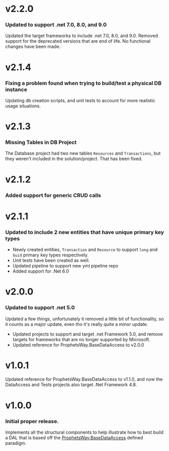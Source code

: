 # v2.2.0
### Updated to support .net 7.0, 8.0, and 9.0
Updated the target frameworks to include .net 7.0, 8.0, and 9.0.  Removed support for the deprecated versions that are end of life.  No functional changes have been made.

# v2.1.4
### Fixing a problem found when trying to build/test a physical DB instance
Updating db creation scripts, and unit tests to account for more realistic usage situations.

# v2.1.3
### Missing Tables in DB Project
The Database project had two new tables ```Resources``` and ```Transactions```, but they weren't included 
in the solution/project.  That has been fixed.

# v2.1.2
### Added support for generic CRUD calls

# v2.1.1
### Updated to include 2 new entities that have unique primary key types
- Newly created entities, ```Transaction``` and ```Resource``` to support ```long``` and ```Guid``` primary key types respectively.
- Unit tests have been created as well.
- Updated pipeline to support new yml pipeline repo
- Added support for .Net 6.0



# v2.0.0
### Updated to support .net 5.0
Updated a few things, unfortunately it removed a little bit of functionality, so it counts as a major update, 
even tho it's really quite a minor update.
- Updated projects to support and target .net Framework 5.0, and remove targets for frameworks that are no longer supported
by Microsoft.
- Updated reference for ProphetsWay.BaseDataAccess to v2.0.0


# v1.0.1
Updated reference for ProphetsWay.BaseDataAccess to v1.1.0, and now the DataAccess and Tests projects 
also target .Net Framework 4.8.



# v1.0.0
### Initial proper release.  
Implements all the structural components to help illustrate how to best build a DAL that is based off the 
[ProphetsWay.BaseDataAccess](https://github.com/ProphetManX/ProphetsWay.BaseDataAccess) defined paradigm.